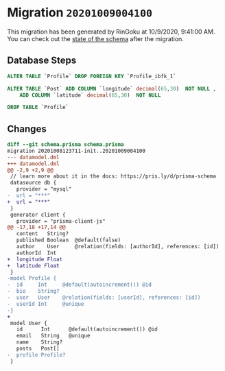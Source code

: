 # Migration `20201009004100`

This migration has been generated by RinGoku at 10/9/2020, 9:41:00 AM.
You can check out the [state of the schema](./schema.prisma) after the migration.

## Database Steps

```sql
ALTER TABLE `Profile` DROP FOREIGN KEY `Profile_ibfk_1`

ALTER TABLE `Post` ADD COLUMN `longitude` decimal(65,30)  NOT NULL ,
    ADD COLUMN `latitude` decimal(65,30)  NOT NULL 

DROP TABLE `Profile`
```

## Changes

```diff
diff --git schema.prisma schema.prisma
migration 20201008123711-init..20201009004100
--- datamodel.dml
+++ datamodel.dml
@@ -2,9 +2,9 @@
 // learn more about it in the docs: https://pris.ly/d/prisma-schema
 datasource db {
   provider = "mysql"
-  url = "***"
+  url = "***"
 }
 generator client {
   provider = "prisma-client-js"
@@ -17,18 +17,14 @@
   content   String?
   published Boolean  @default(false)
   author    User     @relation(fields: [authorId], references: [id])
   authorId  Int
+  longitude Float
+  latitude Float
 }
-model Profile {
-  id     Int     @default(autoincrement()) @id
-  bio    String?
-  user   User    @relation(fields: [userId], references: [id])
-  userId Int     @unique
-}
+
 model User {
   id      Int      @default(autoincrement()) @id
   email   String   @unique
   name    String?
   posts   Post[]
-  profile Profile?
 }
```



